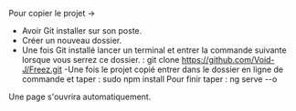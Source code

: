 Pour copier le projet -> 

- Avoir Git installer sur son poste. 
- Créer un nouveau dossier.  
- Une fois Git installé lancer un terminal et entrer la commande suivante lorsque vous serrez ce dossier. : 
git clone https://github.com/Void-J/Freez.git
 -Une fois le projet copié entrer dans le dossier en ligne de commande et taper : sudo npm install
 Pour finir taper : ng serve --o 

 Une page s'ouvrira automatiquement. 
